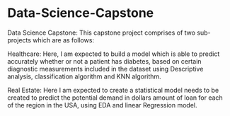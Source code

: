 # Data-Science-Capstone
Data Science Capstone:
 This capstone project comprises of two sub-projects which are as follows:
 
 Healthcare: Here, I am expected to build a model which is able to predict accurately whether or not a patient has diabetes, based on certain diagnostic measurements included in the dataset using  Descriptive analysis, classification algorithm and KNN algorithm.
 
Real Estate: Here I am expected to create a statistical model needs to be created to predict the potential demand in dollars amount of loan for each of the region in the USA, using EDA and linear Regression model.
